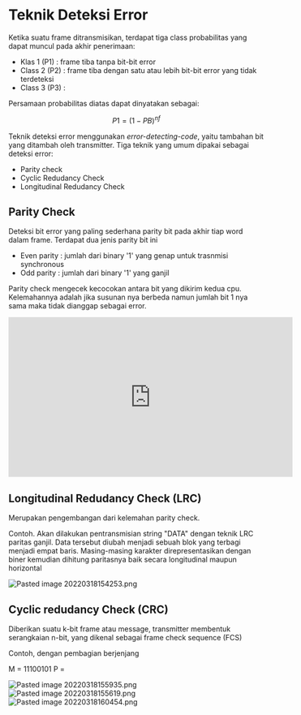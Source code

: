 # Teknik Deteksi Error

Ketika suatu frame ditransmisikan, terdapat tiga class probabilitas yang dapat muncul pada akhir penerimaan:

- Klas 1 (P1) : frame tiba tanpa bit-bit error
- Class 2 (P2) : frame tiba dengan satu atau lebih bit-bit error yang tidak terdeteksi
- Class 3 (P3) :

Persamaan probabilitas diatas dapat dinyatakan sebagai:

$$P1=(1-PB)^{nf}$$

Teknik deteksi error menggunakan *error-detecting-code*, yaitu tambahan bit yang ditambah oleh transmitter.
Tiga teknik yang umum dipakai sebagai deteksi error:

- Parity check
- Cyclic Redudancy Check
- Longitudinal Redudancy Check

## Parity Check

Deteksi bit error yang paling sederhana parity bit pada akhir tiap word dalam frame. Terdapat dua jenis parity bit ini

- Even parity : jumlah dari binary '1' yang genap untuk trasnmisi synchronous
- Odd parity : jumlah dari binary '1' yang ganjil

Parity check mengecek kecocokan antara bit yang dikirim kedua cpu. Kelemahannya adalah jika susunan nya berbeda namun jumlah bit 1 nya sama maka tidak dianggap sebagai error.

<iframe width="560" height="315" src="https://www.youtube.com/embed/pUBdJi6eVYA" title="YouTube video player" frameborder="0" allow="accelerometer; autoplay; clipboard-write; encrypted-media; gyroscope; picture-in-picture" allowfullscreen></iframe>

## Longitudinal Redudancy Check (LRC)

Merupakan pengembangan dari kelemahan parity check.

Contoh. Akan dilakukan pentransmisian string "DATA" dengan teknik LRC paritas ganjil. Data tersebut diubah menjadi sebuah blok yang terbagi menjadi empat baris. Masing-masing karakter direpresentasikan dengan biner kemudian dihitung paritasnya baik secara longitudinal maupun horizontal

![Pasted image 20220318154253.png](Pasted%20image%2020220318154253.png)

## Cyclic redudancy Check (CRC)

Diberikan suatu k-bit frame atau message, transmitter membentuk serangkaian n-bit, yang dikenal sebagai frame check sequence (FCS)

Contoh, dengan pembagian berjenjang

M = 11100101
P = 

![Pasted image 20220318155935.png](Pasted%20image%2020220318155935.png)
![Pasted image 20220318155619.png](Pasted%20image%2020220318155619.png)
![Pasted image 20220318160454.png](Pasted%20image%2020220318160454.png)